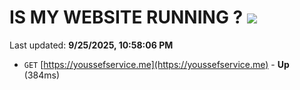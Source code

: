 # IS MY WEBSITE RUNNING ? [![](https://img.shields.io/static/v1?label=Sponsor&message=%E2%9D%A4&logo=GitHub&color=%23fe8e86)](https://github.com/sponsors/Youssef-Lehmam)

Last updated: **9/25/2025, 10:58:06 PM**

- `GET` [https://youssefservice.me](https://youssefservice.me) - **Up** (384ms)
